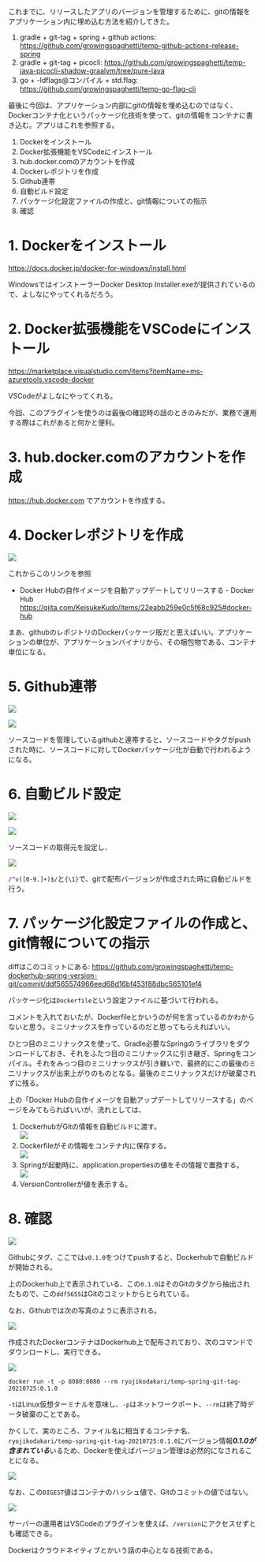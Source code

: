 これまでに、リリースしたアプリのバージョンを管理するために、gitの情報をアプリケーション内に埋め込む方法を紹介してきた。

1. gradle + git-tag + spring + github actions: https://github.com/growingspaghetti/temp-github-actions-release-spring
2. gradle + git-tag + picocli: https://github.com/growingspaghetti/temp-java-picocli-shadow-graalvm/tree/pure-java
3. go + -ldflags@コンパイル + std.flag: https://github.com/growingspaghetti/temp-go-flag-cli

最後に今回は、アプリケーション内部にgitの情報を埋め込むのではなく、Dockerコンテナ化というパッケージ化技術を使って、gitの情報をコンテナに書き込む。アプリはこれを参照する。

1. Dockerをインストール
2. Docker拡張機能をVSCodeにインストール
3. hub.docker.comのアカウントを作成
4. Dockerレポジトリを作成
5. Github連帯
6. 自動ビルド設定
7. パッケージ化設定ファイルの作成と、git情報についての指示
8. 確認

# 1. Dockerをインストール

https://docs.docker.jp/docker-for-windows/install.html

WindowsではインストーラーDocker Desktop Installer.exeが提供されているので、よしなにやってくれるだろう。

# 2. Docker拡張機能をVSCodeにインストール

https://marketplace.visualstudio.com/items?itemName=ms-azuretools.vscode-docker

VSCodeがよしなにやってくれる。

今回、このプラグインを使うのは最後の確認時の話のときのみだが、業務で運用する際はこれがあると何かと便利。

# 3. hub.docker.comのアカウントを作成

https://hub.docker.com でアカウントを作成する。

# 4. Dockerレポジトリを作成

![](./readme-imgs/create-docker-repository.png)

これからこのリンクを参照

- Docker Hubの自作イメージを自動アップデートしてリリースする - Docker Hub https://qiita.com/KeisukeKudo/items/22eabb259e0c5f68c925#docker-hub

まあ、githubのレポジトリのDockerパッケージ版だと思えばいい。アプリケーションの単位が、アプリケーションバイナリから、その梱包物である、コンテナ単位になる。

# 5. Github連帯

![](./readme-imgs/account-settings.png)

![](./readme-imgs/linked-account.png)

ソースコードを管理しているgithubと連帯すると、ソースコードやタグがpushされた時に、ソースコードに対してDockerパッケージ化が自動で行われるようになる。

# 6. 自動ビルド設定

![](./readme-imgs/auto-build-configs.png)

![](./readme-imgs/set-source.png)

ソースコードの取得元を設定し、

![](./readme-imgs/tag.png)

`/^v([0-9.]+)$/`と`{\1}`で、gitで配布バージョンが作成された時に自動ビルドを行う。

# 7. パッケージ化設定ファイルの作成と、git情報についての指示

diffはこのコミットにある: https://github.com/growingspaghetti/temp-dockerhub-spring-version-git/commit/ddf565574966eed68d16bf453f88dbc565101ef4

パッケージ化は`Dockerfile`という設定ファイルに基づいて行われる。

コメントを入れておいたが、Dockerfileとかいうのが何を言っているのかわからないと思う。ミニリナックスを作っているのだと思ってもらえればいい。

ひとつ目のミニリナックスを使って、Gradle必要なSpringのライブラリをダウンロードしておき、それをふたつ目のミニリナックスに引き継ぎ、Springをコンパイル。それをみっつ目のミニリナックスが引き継いで、最終的にこの最後のミニリナックスが出来上がりのものとなる。最後のミニリナックスだけが破棄されずに残る。

上の「Docker Hubの自作イメージを自動アップデートしてリリースする」のページをみてもらればいいが、流れとしては、

1. DockerhubがGitの情報を自動ビルドに渡す。<br>
   ![](./readme-imgs/docker-hub-git-info.png)
2. Dockerfileがその情報をコンテナ内に保存する。<br>
   ![](./readme-imgs/dockerfile-gitinfo.png)
3. Springが起動時に、application.propertiesの値をその情報で置換する。<br>
   ![](./readme-imgs/application-propertis.png)
4. VersionControllerが値を表示する。

# 8. 確認

![](./readme-imgs/auto-build-triggered.png)

Githubにタグ、ここでは`v0.1.0`をつけてpushすると、Dockerhubで自動ビルドが開始される。

上のDockerhub上で表示されている、この`0.1.0`はそのGitのタグから抽出されたもので、この`ddf5655`はGitのコミットからとられている。

なお、Githubでは次の写真のように表示される。

![](./readme-imgs/github-commit-hash-value.png)

作成されたDockerコンテナはDockerhub上で配布されており、次のコマンドでダウンロードし、実行できる。

![](./readme-imgs/distribute-010.png)

```shell
docker run -t -p 8080:8080 --rm ryojikodakari/temp-spring-git-tag-20210725:0.1.0
```

`-t`はLinux仮想ターミナルを意味し、`-p`はネットワークポート、`--rm`は終了時データ破棄のことである。

かくして、実のところ、ファイル名に相当するコンテナ名、`ryojikodakari/temp-spring-git-tag-20210725:0.1.0`にバージョン情報***0.1.0が含まれている***いるため、Dockerを使えばバージョン管理は必然的になされることになる。

![](./readme-imgs/dockerhub-tag.png)

なお、この`DIGEST`値はコンテナのハッシュ値で、Gitのコミットの値ではない。

![](./readme-imgs/ops.png)

サーバーの運用者はVSCodeのプラグインを使えば、`/version`にアクセスせずとも確認できる。

Dockerはクラウドネイティブとかいう話の中心となる技術である。
